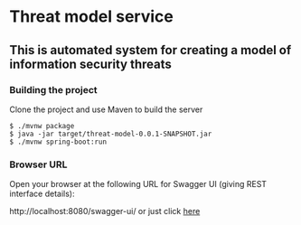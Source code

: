 # Threat model service

## This is automated system for creating a model of information security threats

### Building the project
Clone the project and use Maven to build the server
```
$ ./mvnw package
$ java -jar target/threat-model-0.0.1-SNAPSHOT.jar
$ ./mvnw spring-boot:run
```

### Browser URL
Open your browser at the following URL for Swagger UI (giving REST interface details):

http://localhost:8080/swagger-ui/ or just click [here](http://localhost:8080/swagger-ui/index.html)